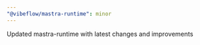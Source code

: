```yaml
---
"@vibeflow/mastra-runtime": minor
---
```


Updated mastra-runtime with latest changes and improvements
